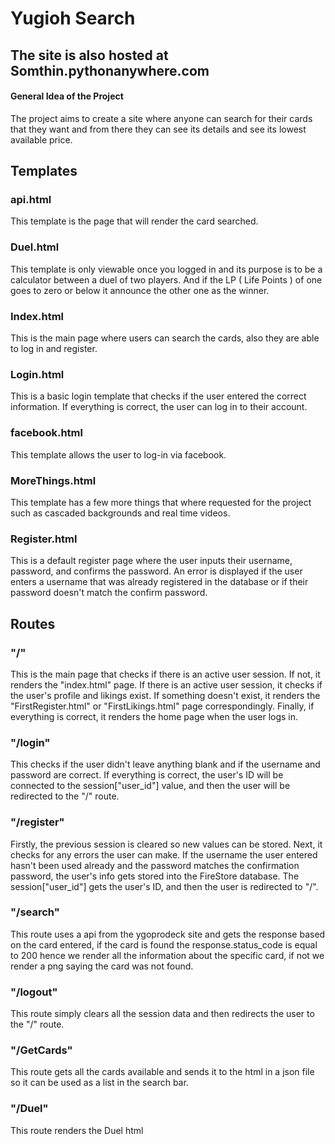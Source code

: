 # Yugioh Search

## The site is also hosted at Somthin.pythonanywhere.com

#### General Idea of the Project

The project aims to create a site where anyone can search for their cards that they want and from there they can see its details and see its lowest available price.

## Templates

### api.html

This template is the page that will render the card searched.

### Duel.html

This template is only viewable once you logged in and its purpose is to be a calculator between a duel of two players. And if the LP ( Life Points ) of one goes to zero or below it announce the other one as the winner.
### Index.html

This is the main page where users can search the cards, also they are able to log in and register.

### Login.html

This is a basic login template that checks if the user entered the correct information. If everything is correct, the user can log in to their account.

### facebook.html

This template allows the user to log-in via facebook.

### MoreThings.html

This template has a few more things that where requested for the project such as cascaded backgrounds and real time videos.

### Register.html

This is a default register page where the user inputs their username, password, and confirms the password. An error is displayed if the user enters a username that was already registered in the database or if their password doesn't match the confirm password.

## Routes

### "/"

This is the main page that checks if there is an active user session. If not, it renders the "index.html" page. If there is an active user session, it checks if the user's profile and likings exist. If something doesn't exist, it renders the "FirstRegister.html" or "FirstLikings.html" page correspondingly. Finally, if everything is correct, it renders the home page when the user logs in.

### "/login"

This checks if the user didn't leave anything blank and if the username and password are correct. If everything is correct, the user's ID will be connected to the session["user_id"] value, and then the user will be redirected to the "/" route.

### "/register"

Firstly, the previous session is cleared so new values can be stored. Next, it checks for any errors the user can make. If the username the user entered hasn't been used already and the password matches the confirmation password, the user's info gets stored into the FireStore database. The session["user_id"] gets the user's ID, and then the user is redirected to "/".

### "/search"

This route uses a api from the ygoprodeck site and gets the response based on the card entered, if the card is found the response.status_code is equal to 200 hence we render all the information about the specific card, if not we render a png saying the card was not found.

### "/logout"

This route simply clears all the session data and then redirects the user to the "/" route.

### "/GetCards"

This route gets all the cards available and sends it to the html in a json file so it can be used as a list in the search bar.

### "/Duel"

This route renders the Duel html

